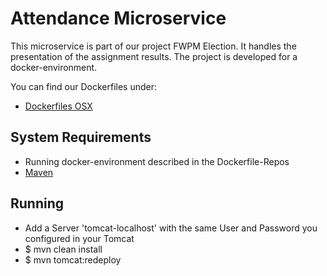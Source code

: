 Attendance Microservice
====================================

This microservice is part of our project FWPM Election. It handles the presentation of
the assignment results.
The project is developed for a docker-environment.

You can find our Dockerfiles under:

* [Dockerfiles OSX][osx]

System Requirements
-------------------

* Running docker-environment described in the Dockerfile-Repos 
* [Maven][mvn]

Running
-------

* Add a Server 'tomcat-localhost' with the same User and Password you configured in your Tomcat
* $ mvn clean install
* $ mvn tomcat:redeploy

[osx]: https://github.com/marcelgross90/Tomcat-MYSQL-Docker
[mvn]: https://maven.apache.org/